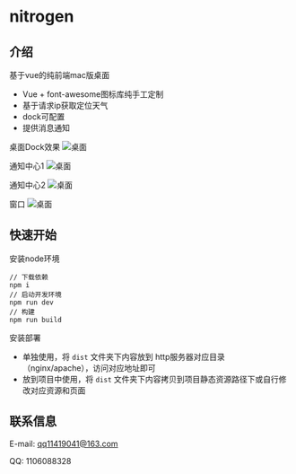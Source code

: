 # nitrogen

## 介绍
基于vue的纯前端mac版桌面
- Vue + font-awesome图标库纯手工定制
- 基于请求ip获取定位天气
- dock可配置
- 提供消息通知

桌面Dock效果
![桌面](https://gitee.com/justlive1/nitrogen/raw/master/public/images/sp1.jpg)


通知中心1
![桌面](https://gitee.com/justlive1/nitrogen/raw/master/public/images/sp2.jpg)


通知中心2
![桌面](https://gitee.com/justlive1/nitrogen/raw/master/public/images/sp3.jpg)


窗口
![桌面](https://gitee.com/justlive1/nitrogen/raw/master/public/images/sp4.jpg)

## 快速开始

安装node环境

```
// 下载依赖
npm i
// 启动开发环境
npm run dev
// 构建
npm run build
```

安装部署

- 单独使用，将 `dist` 文件夹下内容放到 http服务器对应目录 （nginx/apache），访问对应地址即可
- 放到项目中使用，将 `dist` 文件夹下内容拷贝到项目静态资源路径下或自行修改对应资源和页面

## 联系信息

E-mail: qq11419041@163.com

QQ: 1106088328